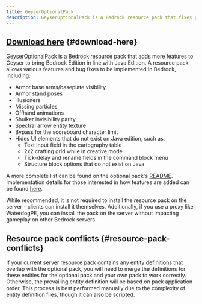```yaml
---
title: GeyserOptionalPack
description: GeyserOptionalPack is a Bedrock resource pack that fixes parity issues with Geyser to bring Bedrock Edition in line with Java Edition.
---
```


## [Download here](/download?project=other-projects&geyseroptionalpack=expanded) {#download-here}

GeyserOptionalPack is a Bedrock resource pack that adds more features to Geyser to bring Bedrock Edition in line with Java Edition. A resource pack allows various features and bug fixes to be implemented in Bedrock, including:

- Armor base arms/baseplate visibility
- Armor stand poses
- Illusioners
- Missing particles
- Offhand animations
- Shulker invisibility parity
- Spectral arrow entity texture
- Bypass for the scoreboard character limit
- Hides UI elements that do not exist on Java edition, such as:
  - Text input field in the cartography table
  - 2x2 crafting grid while in creative mode
  - Tick-delay and rename fields in the command block menu
  - Structure block options that do not exist on Java
  
A more complete list can be found on the optional pack's [README](https://github.com/GeyserMC/GeyserOptionalPack/blob/master/README.md). Implementation details for those interested in how features are added can be found [here](https://github.com/GeyserMC/GeyserOptionalPack/blob/master/developer_documentation.md).

While recommended, it is not required to install the resource pack on the server - clients can install it themselves. Additionally, if you use a proxy like WaterdogPE, you can install the pack on the server without impacting gameplay on other Bedrock servers.

## Resource pack conflicts {#resource-pack-conflicts}

If your current server resource pack contains any [entity definitions](https://github.com/GeyserMC/GeyserOptionalPack/tree/master/entity) that overlap with the optional pack, you will need to merge the definitions for these entities for the optional pack and your own pack to work correctly. Otherwise, the prevailing entity definition will be based on pack application order. This process is best performed manually due to the complexity of entity definition files, though it can also be [scripted](https://gist.github.com/Kas-tle/89c6adc3e7901fbabd1b9f71d902d0a6).
